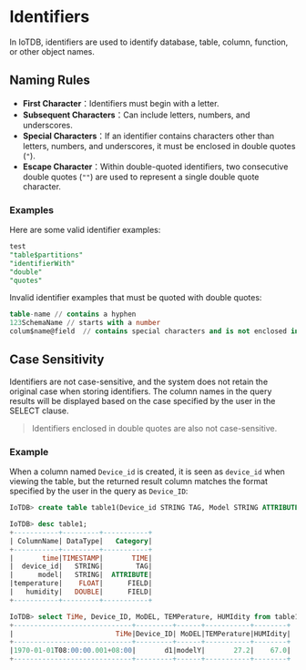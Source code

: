 <!--

    Licensed to the Apache Software Foundation (ASF) under one
    or more contributor license agreements.  See the NOTICE file
    distributed with this work for additional information
    regarding copyright ownership.  The ASF licenses this file
    to you under the Apache License, Version 2.0 (the
    "License"); you may not use this file except in compliance
    with the License.  You may obtain a copy of the License at
    
        http://www.apache.org/licenses/LICENSE-2.0
    
    Unless required by applicable law or agreed to in writing,
    software distributed under the License is distributed on an
    "AS IS" BASIS, WITHOUT WARRANTIES OR CONDITIONS OF ANY
    KIND, either express or implied.  See the License for the
    specific language governing permissions and limitations
    under the License.

-->

# Identifiers

In IoTDB, identifiers are used to identify database, table, column, function, or other object names.

## Naming Rules

- __First Character__：Identifiers must begin with a letter.
- __Subsequent Characters__：Can include letters, numbers, and underscores.
- __Special Characters__：If an identifier contains characters other than letters, numbers, and underscores, it must be enclosed in double quotes (`"`).
- __Escape Character__：Within double-quoted identifiers, two consecutive double quotes (`""`) are used to represent a single double quote character.

### Examples

Here are some valid identifier examples:

```sql
test
"table$partitions"
"identifierWith"
"double"
"quotes"
```

Invalid identifier examples that must be quoted with double quotes:

```sql
table-name // contains a hyphen
123SchemaName // starts with a number
colum$name@field  // contains special characters and is not enclosed in double quotes
```

## Case Sensitivity

Identifiers are not case-sensitive, and the system does not retain the original case when storing identifiers. The column names in the query results will be displayed based on the case specified by the user in the SELECT clause.

> Identifiers enclosed in double quotes are also not case-sensitive.

### Example

When a column named `Device_id` is created, it is seen as `device_id` when viewing the table, but the returned result column matches the format specified by the user in the query as `Device_ID`:

```sql
IoTDB> create table table1(Device_id STRING TAG, Model STRING ATTRIBUTE, TemPerature FLOAT FIELD, Humidity DOUBLE FIELD)

IoTDB> desc table1;
+-----------+---------+-----------+
| ColumnName| DataType|   Category|
+-----------+---------+-----------+
|       time|TIMESTAMP|       TIME|
|  device_id|   STRING|        TAG|
|      model|   STRING|  ATTRIBUTE|
|temperature|    FLOAT|      FIELD|
|   humidity|   DOUBLE|      FIELD|
+-----------+---------+-----------+

IoTDB> select TiMe, Device_ID, MoDEL, TEMPerature, HUMIdity from table1;
+-----------------------------+---------+------+-----------+--------+
|                         TiMe|Device_ID| MoDEL|TEMPerature|HUMIdity|
+-----------------------------+---------+------+-----------+--------+
|1970-01-01T08:00:00.001+08:00|       d1|modelY|       27.2|    67.0|
+-----------------------------+---------+------+-----------+--------+
```